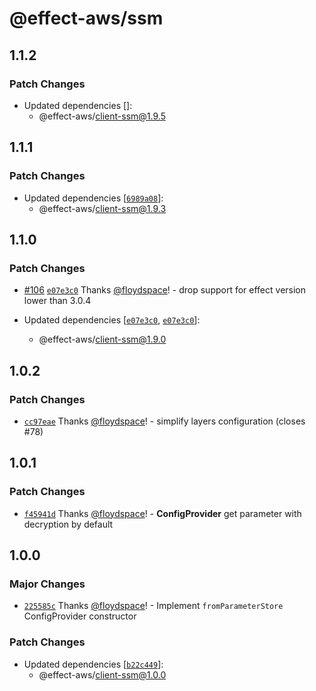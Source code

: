 # @effect-aws/ssm

## 1.1.2

### Patch Changes

- Updated dependencies []:
  - @effect-aws/client-ssm@1.9.5

## 1.1.1

### Patch Changes

- Updated dependencies [[`6989a08`](https://github.com/floydspace/effect-aws/commit/6989a08df041108ad3a2b08272647a20f1a5d662)]:
  - @effect-aws/client-ssm@1.9.3

## 1.1.0

### Patch Changes

- [#106](https://github.com/floydspace/effect-aws/pull/106) [`e07e3c0`](https://github.com/floydspace/effect-aws/commit/e07e3c0d8e9e03650e1fd443b1c5a6bdc14baa3f) Thanks [@floydspace](https://github.com/floydspace)! - drop support for effect version lower than 3.0.4

- Updated dependencies [[`e07e3c0`](https://github.com/floydspace/effect-aws/commit/e07e3c0d8e9e03650e1fd443b1c5a6bdc14baa3f), [`e07e3c0`](https://github.com/floydspace/effect-aws/commit/e07e3c0d8e9e03650e1fd443b1c5a6bdc14baa3f)]:
  - @effect-aws/client-ssm@1.9.0

## 1.0.2

### Patch Changes

- [`cc97eae`](https://github.com/floydspace/effect-aws/commit/cc97eaed1f8df72b8e7fde05069e8ce8eaac578f) Thanks [@floydspace](https://github.com/floydspace)! - simplify layers configuration (closes #78)

## 1.0.1

### Patch Changes

- [`f45941d`](https://github.com/floydspace/effect-aws/commit/f45941d6f31b505ce22d6ca196b0c89bc2aa68e2) Thanks [@floydspace](https://github.com/floydspace)! - **ConfigProvider** get parameter with decryption by default

## 1.0.0

### Major Changes

- [`225585c`](https://github.com/floydspace/effect-aws/commit/225585c0f1d5070de3f7b8effb721742a90f7619) Thanks [@floydspace](https://github.com/floydspace)! - Implement `fromParameterStore` ConfigProvider constructor

### Patch Changes

- Updated dependencies [[`b22c449`](https://github.com/floydspace/effect-aws/commit/b22c44924a2fdf2892b7a08f4ec7f3df2c154b8a)]:
  - @effect-aws/client-ssm@1.0.0
